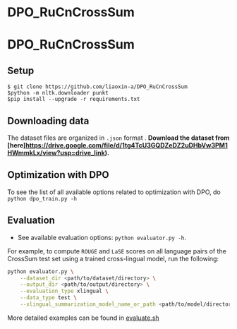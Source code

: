 # DPO_RuCnCrossSum
# DPO_RuCnCrossSum

## Setup
```
$ git clone https://github.com/liaoxin-a/DPO_RuCnCrossSum
$python -m nltk.downloader punkt
$pip install --upgrade -r requirements.txt
```

## Downloading data
The dataset files are organized in `.json` format . **Download the dataset from [here]https://drive.google.com/file/d/1tg4TcU3GQDZeDZ2uDHbVw3PM1HWmmkLx/view?usp=drive_link).**



## Optimization with DPO

To see the list of all available options related to optimization with DPO, do `python dpo_train.py -h`

## Evaluation

* See available evaluation options: `python evaluator.py -h`. 
 
For example, to compute `ROUGE` and `LaSE` scores on all language pairs of the CrossSum test set using a trained cross-lingual model, run the following:

```bash
python evaluator.py \
    --dataset_dir <path/to/dataset/directory> \
    --output_dir <path/to/output/directory> \
    --evaluation_type xlingual \
    --data_type test \
    --xlingual_summarization_model_name_or_path <path/to/model/directory>
```

More detailed examples can be found in [evaluate.sh](evaluate.sh)

